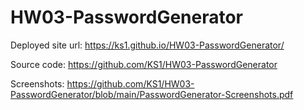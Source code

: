 # HW03-PasswordGenerator
Deployed site url: https://ks1.github.io/HW03-PasswordGenerator/ 

Source code: https://github.com/KS1/HW03-PasswordGenerator

Screenshots: https://github.com/KS1/HW03-PasswordGenerator/blob/main/PasswordGenerator-Screenshots.pdf
